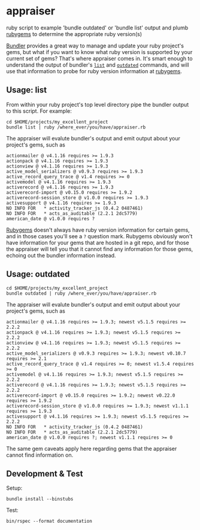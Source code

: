# appraiser
ruby script to example 'bundle outdated' or 'bundle list' output and plumb [rubygems](http://rubygems.org) to determine the appropriate ruby version(s)


[Bundler](http://bundler.io/) provides a great way to manage and update your ruby project's gems, but what if you want to know what ruby version is supported by your current set of gems? That's where appraiser comes in. It's smart enough to understand the output of bundler's [`list`](http://bundler.io/v1.16/man/bundle-list.1.html)
 and [`outdated`](http://bundler.io/v1.16/man/bundle-outdated.1.html) 
 commands, and will use that information to probe for ruby version information at [rubygems](http://rubygems.org).

## Usage: list
From within your ruby project's top level directory pipe the bundler output to this script. For example:

```
cd $HOME/projects/my_excellent_project
bundle list | ruby /where_ever/you/have/appraiser.rb
```

The appraiser will evalute bundler's output and emit output about your project's gems, such as

```
actionmailer @ v4.1.16 requires >= 1.9.3
actionpack @ v4.1.16 requires >= 1.9.3
actionview @ v4.1.16 requires >= 1.9.3
active_model_serializers @ v0.9.3 requires >= 1.9.3
active_record_query_trace @ v1.4 requires >= 0
activemodel @ v4.1.16 requires >= 1.9.3
activerecord @ v4.1.16 requires >= 1.9.3
activerecord-import @ v0.15.0 requires >= 1.9.2
activerecord-session_store @ v1.0.0 requires >= 1.9.3
activesupport @ v4.1.16 requires >= 1.9.3
NO INFO FOR   * activity_tracker_js (0.4.2 0487461)
NO INFO FOR   * acts_as_auditable (2.2.1 2dc5779)
american_date @ v1.0.0 requires ?
```

[Rubygems](http://rubygems.org) doesn't always have ruby version information for certain gems, and in those cases you'll see a `?` question mark. Rubygems obviously won't have information for your gems that are hosted in a git repo, and for those the appraiser will tell you that it cannot find any information for those gems, echoing out the bundler information instead.


## Usage: outdated

```
cd $HOME/projects/my_excellent_project
bundle outdated | ruby /where_ever/you/have/appraiser.rb
```

The appraiser will evalute bundler's output and emit output about your project's gems, such as

```
actionmailer @ v4.1.16 requires >= 1.9.3; newest v5.1.5 requires >= 2.2.2
actionpack @ v4.1.16 requires >= 1.9.3; newest v5.1.5 requires >= 2.2.2
actionview @ v4.1.16 requires >= 1.9.3; newest v5.1.5 requires >= 2.2.2
active_model_serializers @ v0.9.3 requires >= 1.9.3; newest v0.10.7 requires >= 2.1
active_record_query_trace @ v1.4 requires >= 0; newest v1.5.4 requires >= 0
activemodel @ v4.1.16 requires >= 1.9.3; newest v5.1.5 requires >= 2.2.2
activerecord @ v4.1.16 requires >= 1.9.3; newest v5.1.5 requires >= 2.2.2
activerecord-import @ v0.15.0 requires >= 1.9.2; newest v0.22.0 requires >= 1.9.2
activerecord-session_store @ v1.0.0 requires >= 1.9.3; newest v1.1.1 requires >= 1.9.3
activesupport @ v4.1.16 requires >= 1.9.3; newest v5.1.5 requires >= 2.2.2
NO INFO FOR   * activity_tracker_js (0.4.2 0487461)
NO INFO FOR   * acts_as_auditable (2.2.1 2dc5779)
american_date @ v1.0.0 requires ?; newest v1.1.1 requires >= 0
```

The same gem caveats apply here regarding gems that the appraiser cannot find information on.


## Development & Test

Setup:
```
bundle install --binstubs
```

Test:
```
bin/rspec --format documentation
```
